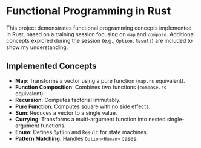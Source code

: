 # Functional Programming in Rust

This project demonstrates functional programming concepts implemented in Rust, based on a training session focusing on `map` and `compose`. Additional concepts explored during the session (e.g., `Option`, `Result`) are included to show my understanding.

## Implemented Concepts
- **Map**: Transforms a vector using a pure function (`map.rs` equivalent).
- **Function Composition**: Combines two functions (`compose.rs` equivalent).
- **Recursion**: Computes factorial immutably.
- **Pure Function**: Computes square with no side effects.
- **Sum**: Reduces a vector to a single value.
- **Currying**: Transforms a multi-argument function into nested single-argument functions.
- **Enum**: Defines `Option` and `Result` for state machines.
- **Pattern Matching**: Handles `Option<Human>` cases.
